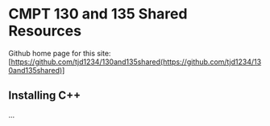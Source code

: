 # CMPT 130 and 135 Shared Resources

Github home page for this site: [https://github.com/tjd1234/130and135shared(https://github.com/tjd1234/130and135shared)]

## Installing C++

...
